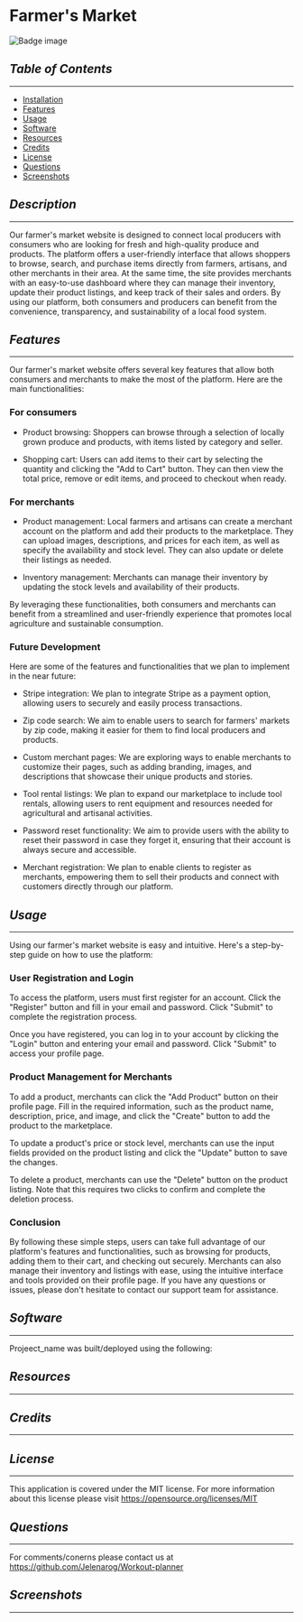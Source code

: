 # Farmer's Market
![Badge image](https://img.shields.io/badge/license-MIT-green)

## *Table of Contents*
 ___
  - [Installation](#description)
  - [Features](#features)
  - [Usage](#usage)
  - [Software](#software)
  - [Resources](#resources)
  - [Credits](#credits)
  - [License](#license)
  - [Questions](#questions)
  - [Screenshots](#screenshots)

## *Description*
___
Our farmer's market website is designed to connect local producers with consumers who are looking for fresh and high-quality produce and products. The platform offers a user-friendly interface that allows shoppers to browse, search, and purchase items directly from farmers, artisans, and other merchants in their area. At the same time, the site provides merchants with an easy-to-use dashboard where they can manage their inventory, update their product listings, and keep track of their sales and orders. By using our platform, both consumers and producers can benefit from the convenience, transparency, and sustainability of a local food system.

##  *Features*
___
Our farmer's market website offers several key features that allow both consumers and merchants to make the most of the platform. Here are the main functionalities:

### For consumers
- Product browsing: Shoppers can browse through a selection of locally grown produce and products, with items listed by category and seller.

- Shopping cart: Users can add items to their cart by selecting the quantity and clicking the "Add to Cart" button. They can then view the total price, remove or edit items, and proceed to checkout when ready.

### For merchants
- Product management: Local farmers and artisans can create a merchant account on the platform and add their products to the marketplace. They can upload images, descriptions, and prices for each item, as well as specify the availability and stock level. They can also update or delete their listings as needed.

- Inventory management: Merchants can manage their inventory by updating the stock levels and availability of their products.

By leveraging these functionalities, both consumers and merchants can benefit from a streamlined and user-friendly experience that promotes local agriculture and sustainable consumption.

### Future Development
Here are some of the features and functionalities that we plan to implement in the near future:

- Stripe integration: We plan to integrate Stripe as a payment option, allowing users to securely and easily process transactions.

- Zip code search: We aim to enable users to search for farmers' markets by zip code, making it easier for them to find local producers and products.

- Custom merchant pages: We are exploring ways to enable merchants to customize their pages, such as adding branding, images, and descriptions that showcase their unique products and stories.

- Tool rental listings: We plan to expand our marketplace to include tool rentals, allowing users to rent equipment and resources needed for agricultural and artisanal activities.

- Password reset functionality: We aim to provide users with the ability to reset their password in case they forget it, ensuring that their account is always secure and accessible.

- Merchant registration: We plan to enable clients to register as merchants, empowering them to sell their products and connect with customers directly through our platform.

## *Usage*
___
Using our farmer's market website is easy and intuitive. Here's a step-by-step guide on how to use the platform:

### User Registration and Login
To access the platform, users must first register for an account. Click the "Register" button and fill in your email and password. Click "Submit" to complete the registration process.

Once you have registered, you can log in to your account by clicking the "Login" button and entering your email and password. Click "Submit" to access your profile page.

### Product Management for Merchants
To add a product, merchants can click the "Add Product" button on their profile page. Fill in the required information, such as the product name, description, price, and image, and click the "Create" button to add the product to the marketplace.

To update a product's price or stock level, merchants can use the input fields provided on the product listing and click the "Update" button to save the changes.

To delete a product, merchants can use the "Delete" button on the product listing. Note that this requires two clicks to confirm and complete the deletion process.

### Conclusion
By following these simple steps, users can take full advantage of our platform's features and functionalities, such as browsing for products, adding them to their cart, and checking out securely. Merchants can also manage their inventory and listings with ease, using the intuitive interface and tools provided on their profile page. If you have any questions or issues, please don't hesitate to contact our support team for assistance.

## *Software*
___
Projeect_name was built/deployed using the following:


## *Resources*
___


## *Credits*
___


## *License*
___
This application is covered under the MIT license.
For more information about this license please visit https://opensource.org/licenses/MIT

## *Questions*
___
For comments/conerns please contact us at https://github.com/Jelenarog/Workout-planner

## *Screenshots*
___



 
